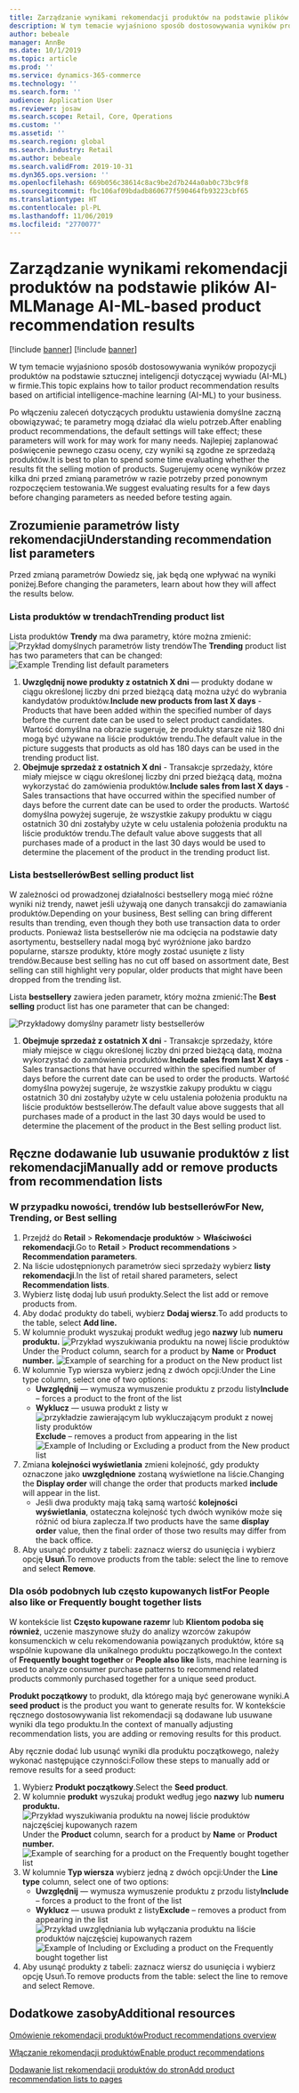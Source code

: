 ```yaml
---
title: Zarządzanie wynikami rekomendacji produktów na podstawie plików AI-ML
description: W tym temacie wyjaśniono sposób dostosowywania wyników propozycji produktów na podstawie sztucznej inteligencji dotyczącej wywiadu (AI-ML) w firmie.
author: bebeale
manager: AnnBe
ms.date: 10/1/2019
ms.topic: article
ms.prod: ''
ms.service: dynamics-365-commerce
ms.technology: ''
ms.search.form: ''
audience: Application User
ms.reviewer: josaw
ms.search.scope: Retail, Core, Operations
ms.custom: ''
ms.assetid: ''
ms.search.region: global
ms.search.industry: Retail
ms.author: bebeale
ms.search.validFrom: 2019-10-31
ms.dyn365.ops.version: ''
ms.openlocfilehash: 669b056c38614c8ac9be2d7b244a0ab0c73bc9f8
ms.sourcegitcommit: fbc106af09bdadb860677f590464fb93223cbf65
ms.translationtype: HT
ms.contentlocale: pl-PL
ms.lasthandoff: 11/06/2019
ms.locfileid: "2770077"
---
```

# <a name="manage-ai-ml-based-product-recommendation-results"></a><span data-ttu-id="69fc9-103">Zarządzanie wynikami rekomendacji produktów na podstawie plików AI-ML</span><span class="sxs-lookup"><span data-stu-id="69fc9-103">Manage AI-ML-based product recommendation results</span></span>

[!include [banner](includes/preview-banner.md)]
[!include [banner](includes/banner.md)]

<span data-ttu-id="69fc9-104">W tym temacie wyjaśniono sposób dostosowywania wyników propozycji produktów na podstawie sztucznej inteligencji dotyczącej wywiadu (AI-ML) w firmie.</span><span class="sxs-lookup"><span data-stu-id="69fc9-104">This topic explains how to tailor product recommendation results based on artificial intelligence-machine learning (AI-ML) to your business.</span></span> 

<span data-ttu-id="69fc9-105">Po włączeniu zaleceń dotyczących produktu ustawienia domyślne zaczną obowiązywać; te parametry mogą działać dla wielu potrzeb.</span><span class="sxs-lookup"><span data-stu-id="69fc9-105">After enabling product recommendations, the default settings will take effect; these parameters will work for may work for many needs.</span></span> <span data-ttu-id="69fc9-106">Najlepiej zaplanować poświęcenie pewnego czasu oceny, czy wyniki są zgodne ze sprzedażą produktów.</span><span class="sxs-lookup"><span data-stu-id="69fc9-106">It is best to plan to spend some time evaluating whether the results fit the selling motion of products.</span></span> <span data-ttu-id="69fc9-107">Sugerujemy ocenę wyników przez kilka dni przed zmianą parametrów w razie potrzeby przed ponownym rozpoczęciem testowania.</span><span class="sxs-lookup"><span data-stu-id="69fc9-107">We suggest evaluating results for a few days before changing parameters as needed before testing again.</span></span> 

## <a name="understanding-recommendation-list-parameters"></a><span data-ttu-id="69fc9-108">Zrozumienie parametrów listy rekomendacji</span><span class="sxs-lookup"><span data-stu-id="69fc9-108">Understanding recommendation list parameters</span></span>

<span data-ttu-id="69fc9-109">Przed zmianą parametrów Dowiedz się, jak będą one wpływać na wyniki poniżej.</span><span class="sxs-lookup"><span data-stu-id="69fc9-109">Before changing the parameters, learn about how they will affect the results below.</span></span>

### <a name="trending-product-list"></a><span data-ttu-id="69fc9-110">Lista produktów w trendach</span><span class="sxs-lookup"><span data-stu-id="69fc9-110">Trending product list</span></span>

<span data-ttu-id="69fc9-111">Lista produktów **Trendy** ma dwa parametry, które można zmienić: ![Przykład domyślnych parametrów listy trendów](./media/exampletrendingparameters.png)</span><span class="sxs-lookup"><span data-stu-id="69fc9-111">The **Trending** product list has two parameters that can be changed: ![Example Trending list default parameters](./media/exampletrendingparameters.png)</span></span>
1. <span data-ttu-id="69fc9-112">**Uwzględnij nowe produkty z ostatnich X dni** — produkty dodane w ciągu określonej liczby dni przed bieżącą datą można użyć do wybrania kandydatów produktów.</span><span class="sxs-lookup"><span data-stu-id="69fc9-112">**Include new products from last X days** - Products that have been added within the specified number of days before the current date can be used to select product candidates.</span></span> <span data-ttu-id="69fc9-113">Wartość domyślna na obrazie sugeruje, że produkty starsze niż 180 dni mogą być używane na liście produktów trendu.</span><span class="sxs-lookup"><span data-stu-id="69fc9-113">The default value in the picture suggests that products as old has 180 days can be used in the trending product list.</span></span>
1. <span data-ttu-id="69fc9-114">**Obejmuje sprzedaż z ostatnich X dni** - Transakcje sprzedaży, które miały miejsce w ciągu określonej liczby dni przed bieżącą datą, można wykorzystać do zamówienia produktów.</span><span class="sxs-lookup"><span data-stu-id="69fc9-114">**Include sales from last X days** - Sales transactions that have occurred within the specified number of days before the current date can be used to order the products.</span></span> <span data-ttu-id="69fc9-115">Wartość domyślna powyżej sugeruje, że wszystkie zakupy produktu w ciągu ostatnich 30 dni zostałyby użyte w celu ustalenia położenia produktu na liście produktów trendu.</span><span class="sxs-lookup"><span data-stu-id="69fc9-115">The default value above suggests that all purchases made of a product in the last 30 days would be used to determine the placement of the product in the trending product list.</span></span> 

### <a name="best-selling-product-list"></a><span data-ttu-id="69fc9-116">Lista bestsellerów</span><span class="sxs-lookup"><span data-stu-id="69fc9-116">Best selling product list</span></span>

<span data-ttu-id="69fc9-117">W zależności od prowadzonej działalności bestsellery mogą mieć różne wyniki niż trendy, nawet jeśli używają one danych transakcji do zamawiania produktów.</span><span class="sxs-lookup"><span data-stu-id="69fc9-117">Depending on your business, Best selling can bring different results than trending, even though they both use transaction data to order products.</span></span> <span data-ttu-id="69fc9-118">Ponieważ lista bestsellerów nie ma odcięcia na podstawie daty asortymentu, bestsellery nadal mogą być wyróżnione jako bardzo popularne, starsze produkty, które mogły zostać usunięte z listy trendów.</span><span class="sxs-lookup"><span data-stu-id="69fc9-118">Because best selling has no cut off based on assortment date, Best selling can still highlight very popular, older products that might have been dropped from the trending list.</span></span> 

<span data-ttu-id="69fc9-119">Lista **bestsellery** zawiera jeden parametr, który można zmienić:</span><span class="sxs-lookup"><span data-stu-id="69fc9-119">The **Best selling** product list has one parameter that can be changed:</span></span>

![Przykładowy domyślny parametr listy bestsellerów](./media/examplebestsellingparameters.PNG)
1. <span data-ttu-id="69fc9-121">**Obejmuje sprzedaż z ostatnich X dni** - Transakcje sprzedaży, które miały miejsce w ciągu określonej liczby dni przed bieżącą datą, można wykorzystać do zamówienia produktów.</span><span class="sxs-lookup"><span data-stu-id="69fc9-121">**Include sales from last X days** - Sales transactions that have occurred within the specified number of days before the current date can be used to order the products.</span></span> <span data-ttu-id="69fc9-122">Wartość domyślna powyżej sugeruje, że wszystkie zakupy produktu w ciągu ostatnich 30 dni zostałyby użyte w celu ustalenia położenia produktu na liście produktów bestsellerów.</span><span class="sxs-lookup"><span data-stu-id="69fc9-122">The default value above suggests that all purchases made of a product in the last 30 days would be used to determine the placement of the product in the Best selling product list.</span></span> 

## <a name="manually-add-or-remove-products-from-recommendation-lists"></a><span data-ttu-id="69fc9-123">Ręczne dodawanie lub usuwanie produktów z list rekomendacji</span><span class="sxs-lookup"><span data-stu-id="69fc9-123">Manually add or remove products from recommendation lists</span></span>

### <a name="for-new-trending-or-best-selling"></a><span data-ttu-id="69fc9-124">W przypadku nowości, trendów lub bestsellerów</span><span class="sxs-lookup"><span data-stu-id="69fc9-124">For New, Trending, or Best selling</span></span>

1.  <span data-ttu-id="69fc9-125">Przejdź do **Retail** > **Rekomendacje produktów** > **Właściwości rekomendacji**.</span><span class="sxs-lookup"><span data-stu-id="69fc9-125">Go to **Retail** > **Product recommendations** > **Recommendation parameters**.</span></span>
1.  <span data-ttu-id="69fc9-126">Na liście udostępnionych parametrów sieci sprzedaży wybierz **listy rekomendacji**.</span><span class="sxs-lookup"><span data-stu-id="69fc9-126">In the list of retail shared parameters, select **Recommendation lists**.</span></span>
1.  <span data-ttu-id="69fc9-127">Wybierz listę dodaj lub usuń produkty.</span><span class="sxs-lookup"><span data-stu-id="69fc9-127">Select the list add or remove products from.</span></span>
1.  <span data-ttu-id="69fc9-128">Aby dodać produkty do tabeli, wybierz **Dodaj wiersz**.</span><span class="sxs-lookup"><span data-stu-id="69fc9-128">To add products to the table, select **Add line.**</span></span> 
1.  <span data-ttu-id="69fc9-129">W kolumnie produkt wyszukaj produkt według jego **nazwy** lub **numeru produktu.**
![Przykład wyszukiwania produktu na nowej liście produktów](./media/examplenewlistconfiguration1.png)</span><span class="sxs-lookup"><span data-stu-id="69fc9-129">Under the Product column, search for a product by **Name** or **Product number.**
![Example of searching for a product on the New product list](./media/examplenewlistconfiguration1.png)</span></span>
1.  <span data-ttu-id="69fc9-130">W kolumnie Typ wiersza wybierz jedną z dwóch opcji:</span><span class="sxs-lookup"><span data-stu-id="69fc9-130">Under the Line type column, select one of two options:</span></span>
    -   <span data-ttu-id="69fc9-131">**Uwzględnij** — wymusza wymuszenie produktu z przodu listy</span><span class="sxs-lookup"><span data-stu-id="69fc9-131">**Include** – forces a product to the front of the list</span></span>
    -   <span data-ttu-id="69fc9-132">**Wyklucz** — usuwa produkt z listy w ![przykładzie zawierającym lub wykluczającym produkt z nowej listy produktów](./media/examplenewlistconfiguration2.png)</span><span class="sxs-lookup"><span data-stu-id="69fc9-132">**Exclude** – removes a product from appearing in the list ![Example of Including or Excluding a product from the New product list](./media/examplenewlistconfiguration2.png)</span></span>
1.  <span data-ttu-id="69fc9-133">Zmiana **kolejności wyświetlania** zmieni kolejność, gdy produkty oznaczone jako **uwzględnione** zostaną wyświetlone na liście.</span><span class="sxs-lookup"><span data-stu-id="69fc9-133">Changing the **Display order** will change the order that products marked **include** will appear in the list.</span></span>
    - <span data-ttu-id="69fc9-134">Jeśli dwa produkty mają taką samą wartość **kolejności wyświetlania**, ostateczna kolejność tych dwóch wyników może się różnić od biura zaplecza.</span><span class="sxs-lookup"><span data-stu-id="69fc9-134">If two products have the same **display order** value, then the final order of those two results may differ from the back office.</span></span>
1.  <span data-ttu-id="69fc9-135">Aby usunąć produkty z tabeli: zaznacz wiersz do usunięcia i wybierz opcję **Usuń**.</span><span class="sxs-lookup"><span data-stu-id="69fc9-135">To remove products from the table: select the line to remove and select **Remove**.</span></span>


### <a name="for-people-also-like-or-frequently-bought-together-lists"></a><span data-ttu-id="69fc9-136">Dla osób podobnych lub często kupowanych list</span><span class="sxs-lookup"><span data-stu-id="69fc9-136">For People also like or Frequently bought together lists</span></span>

<span data-ttu-id="69fc9-137">W kontekście list **Często kupowane razemr** lub **Klientom podoba się również**, uczenie maszynowe służy do analizy wzorców zakupów konsumenckich w celu rekomendowania powiązanych produktów, które są wspólnie kupowane dla unikalnego produktu początkowego.</span><span class="sxs-lookup"><span data-stu-id="69fc9-137">In the context of **Frequently bought together** or **People also like** lists, machine learning is used to analyze consumer purchase patterns to recommend related products commonly purchased together for a unique seed product.</span></span> 
 
<span data-ttu-id="69fc9-138">**Produkt początkowy** to produkt, dla którego mają być generowane wyniki.</span><span class="sxs-lookup"><span data-stu-id="69fc9-138">A **seed product** is the product you want to generate results for.</span></span> <span data-ttu-id="69fc9-139">W kontekście ręcznego dostosowywania list rekomendacji są dodawane lub usuwane wyniki dla tego produktu.</span><span class="sxs-lookup"><span data-stu-id="69fc9-139">In the context of manually adjusting recommendation lists, you are adding or removing results for this product.</span></span> 

<span data-ttu-id="69fc9-140">Aby ręcznie dodać lub usunąć wyniki dla produktu początkowego, należy wykonać następujące czynności:</span><span class="sxs-lookup"><span data-stu-id="69fc9-140">Follow these steps to manually add or remove results for a seed product:</span></span>
1.  <span data-ttu-id="69fc9-141">Wybierz **Produkt początkowy**.</span><span class="sxs-lookup"><span data-stu-id="69fc9-141">Select the **Seed product**.</span></span> 
1.  <span data-ttu-id="69fc9-142">W kolumnie **produkt** wyszukaj produkt według jego **nazwy** lub **numeru produktu.**
![Przykład wyszukiwania produktu na nowej liście produktów najczęściej kupowanych razem](./media/exampleFBTlistconfiguration1.png)</span><span class="sxs-lookup"><span data-stu-id="69fc9-142">Under the **Product** column, search for a product by **Name** or **Product number.**
![Example of searching for a product on the Frequently bought together list](./media/exampleFBTlistconfiguration1.png)</span></span>
1. <span data-ttu-id="69fc9-143">W kolumnie **Typ wiersza** wybierz jedną z dwóch opcji:</span><span class="sxs-lookup"><span data-stu-id="69fc9-143">Under the **Line type** column, select one of two options:</span></span>
    - <span data-ttu-id="69fc9-144">**Uwzględnij** — wymusza wymuszenie produktu z przodu listy</span><span class="sxs-lookup"><span data-stu-id="69fc9-144">**Include** – forces a product to the front of the list</span></span>
    - <span data-ttu-id="69fc9-145">**Wyklucz** — usuwa produkt z listy</span><span class="sxs-lookup"><span data-stu-id="69fc9-145">**Exclude** – removes a product from appearing in the list</span></span>     
<span data-ttu-id="69fc9-146">![Przykład uwzględniania lub wyłączania produktu na liście produktów najczęściej kupowanych razem](./media/exampleFBTlistconfiguration2.png)</span><span class="sxs-lookup"><span data-stu-id="69fc9-146">![Example of Including or Excluding a product on the Frequently bought together list](./media/exampleFBTlistconfiguration2.png)</span></span>
1.  <span data-ttu-id="69fc9-147">Aby usunąć produkty z tabeli: zaznacz wiersz do usunięcia i wybierz opcję Usuń.</span><span class="sxs-lookup"><span data-stu-id="69fc9-147">To remove products from the table: select the line to remove and select Remove.</span></span>


## <a name="additional-resources"></a><span data-ttu-id="69fc9-148">Dodatkowe zasoby</span><span class="sxs-lookup"><span data-stu-id="69fc9-148">Additional resources</span></span>

[<span data-ttu-id="69fc9-149">Omówienie rekomendacji produktów</span><span class="sxs-lookup"><span data-stu-id="69fc9-149">Product recommendations overview</span></span>](product-recommendations.md)

[<span data-ttu-id="69fc9-150">Włączanie rekomendacji produktów</span><span class="sxs-lookup"><span data-stu-id="69fc9-150">Enable product recommendations</span></span>](enable-product-recommendations.md)

[<span data-ttu-id="69fc9-151">Dodawanie list rekomendacji produktów do stron</span><span class="sxs-lookup"><span data-stu-id="69fc9-151">Add product recommendation lists to pages</span></span>](add-reco-list-to-page.md)
